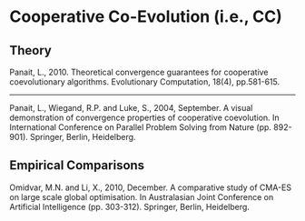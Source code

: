 # Cooperative Co-Evolution (i.e., CC)

## Theory

Panait, L., 2010. Theoretical convergence guarantees for cooperative coevolutionary algorithms. Evolutionary Computation, 18(4), pp.581-615.

-------

Panait, L., Wiegand, R.P. and Luke, S., 2004, September. A visual demonstration of convergence properties of cooperative coevolution. In International Conference on Parallel Problem Solving from Nature (pp. 892-901). Springer, Berlin, Heidelberg.

## Empirical Comparisons

Omidvar, M.N. and Li, X., 2010, December. A comparative study of CMA-ES on large scale global optimisation. In Australasian Joint Conference on Artificial Intelligence (pp. 303-312). Springer, Berlin, Heidelberg.
